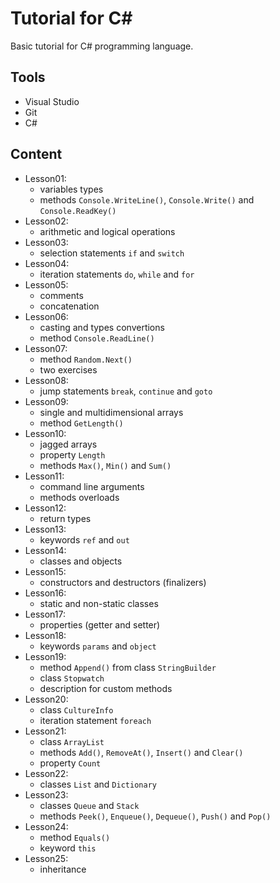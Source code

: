 # Tutorial for C#
Basic tutorial for C# programming language.

## Tools
* Visual Studio
* Git
* C#

## Content
* Lesson01:
  - variables types
  - methods `Console.WriteLine()`, `Console.Write()` and `Console.ReadKey()`
* Lesson02:
  - arithmetic and logical operations
* Lesson03:
  - selection  statements `if` and `switch`
* Lesson04:
  - iteration statements `do`, `while` and `for`
* Lesson05:
  - comments
  - concatenation
* Lesson06:
  - casting and types convertions
  - method `Console.ReadLine()`
* Lesson07:
  - method `Random.Next()`
  - two exercises
* Lesson08:
  - jump statements `break`, `continue` and `goto`
* Lesson09:
  - single and multidimensional arrays
  - method `GetLength()`
* Lesson10:
  - jagged arrays
  - property `Length`
  - methods `Max()`, `Min()` and `Sum()`
* Lesson11:
  - command line arguments
  - methods overloads
* Lesson12:
  - return types
* Lesson13:
  - keywords `ref` and `out`
* Lesson14:
  - classes and objects
* Lesson15:
  - constructors and destructors (finalizers)
* Lesson16:
  - static and non-static classes
* Lesson17:
  - properties (getter and setter)
* Lesson18:
  - keywords `params` and `object`
* Lesson19:
  - method `Append()` from class `StringBuilder`
  - class `Stopwatch`
  - description for custom methods
* Lesson20:
  - class `CultureInfo`
  - iteration statement `foreach`
* Lesson21:
  - class `ArrayList`
  - methods `Add()`, `RemoveAt()`, `Insert()` and `Clear()`
  - property `Count`
* Lesson22:
  - classes `List` and `Dictionary`
* Lesson23:
  - classes `Queue` and `Stack`
  - methods `Peek()`, `Enqueue()`, `Dequeue()`, `Push()` and `Pop()`
* Lesson24:
  - method `Equals()`
  - keyword `this`
* Lesson25:
  - inheritance